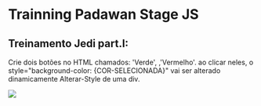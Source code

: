 # Trainning Padawan Stage JS
## Treinamento Jedi part.I: 
Crie dois botões no HTML chamados: &#39;Verde&#39;, ,&#39;Vermelho&#39;. ao clicar neles, o
style=&quot;background-color: {COR-SELECIONADA}&quot; vai ser alterado dinamicamente
Alterar-Style de uma div.

<img src=".github/tenor.gif">

